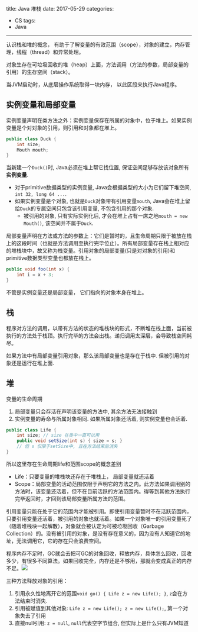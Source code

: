 title: Java 堆栈
date: 2017-05-29
categories:
- CS
tags:
- Java
---
认识栈和堆的概念， 有助于了解变量的有效范围（scope），对象的建立，内存管理，线程（thread）和异常处理。

对象生存在可垃圾回收的堆（heap）上面，方法调用（方法的参数，局部变量的引用）的生存空间（stack）。
<!-- more -->

当JVM启动时，从底层操作系统取得一块内存， 以此区段来执行Java程序。

## 实例变量和局部变量
实例变量声明在类方法之外：实例变量保存在所属的对象中，位于堆上。如果实例变量是个对对象的引用，则引用和对象都在堆上。
```java
public class Duck {
    int size;
    Mouth mouth;
}
```
当新建一个`Duck()`时, Java必须在堆上帮它找位置, 保证空间足够存放该对象所有**实例变量**.
* 对于primitive数据类型的实例变量, Java会根据类型的大小为它们留下堆空间, `int 32, long 64 ...`.
* 如果实例变量是个对象, 也就是`Duck`对象带有引用变量`mouth`, Java会在堆上留给`Duck`的专属空间只包含该引用变量, 不包含引用的那个对象.
    * 被引用的对象, 只有实际实例化后, 才会在堆上占有一席之地`mouth = new Mouth()`, 该空间并不属于`Duck`.

局部变量声明在方法或方法的参数上：它们是暂时的，且生命周期只限于被放在栈上的这段时间（也就是方法调用至执行完毕位止）。所有局部变量存在栈上相对应的堆栈块中，故又称为栈变量。引用对象的局部变量(只是对对象的引用)和primitive数据类型变量也都放在栈上。
```java
public void foo(int x) {
    int i = x + 3;
}
```
不管是实例变量还是局部变量， 它们指向的对象本身在堆上。

## 栈
程序对方法的调用，以带有方法的状态的堆栈块的形式，不断堆在栈上面，当前被执行的方法处于栈顶。执行完毕的方法会出栈。递归调用太深层，会导致栈空间耗尽。

如果方法中有局部变量引用对象，那么该局部变量也是存在于栈中. 但被引用的对象还是运行在堆上面.

## 堆
变量的生命周期
1. 局部变量只会存活在声明该变量的方法中, 其余方法无法接触到
2. 实例变量的寿命与所属对象相同. 如果所属对象还活着, 则实例变量也会活着.

```java
public class Life {
    int size; // size 在类中一直可以用
    public void setSize(int s) { size = s; }
    // 但 s 仅限于setSize中, 且在方法结束后消失
}
```
所以这里存在生命周期life和范围scope的概念差别
* Life：只要变量的堆栈块还存在于堆栈上， 局部变量就还活着
* Scope：局部变量的活动范围仅限于声明它的方法之内。此方法如果调用别的方法时，该变量还活着，但不在目前活跃的方法范围内。得等到其他方法执行完毕返回时，才回到该局部变量所属方法的范围。

引用变量只能在处于它的范围内才能被引用。即使引用变量暂时不在活跃范围内，只要引用变量还活着，被引用的对象也就活着。如果一个对象唯一的引用变量死了（随着堆栈块一起解散），对象就会被认定为可被垃圾回收（Garbage Collection）的。没有被引用的对象，是没有存在意义的，因为没有人知道它的地址，无法调用它，它的存在只会浪费空间。

程序内存不足时，GC就会去把可GC的对象回收，释放内存，具体怎么回收，回收多少，有很多不同算法。如果回收完全，内存还是不够用，那就会变成真正的内存不足。![](/images/jvm.png)

三种方法释放对象的引用：
1. 引用永久性地离开它的范围`void go() { Life z = new Life(); }`, `z`会在方法结束时消失.
2. 引用被赋值到其他对象: `Life z = new Life(); z = new Life();`, 第一个对象失去了引用
3. 直接null引用: `z = null`, `null`代表空字节组合, 但实际上是什么只有JVM知道
